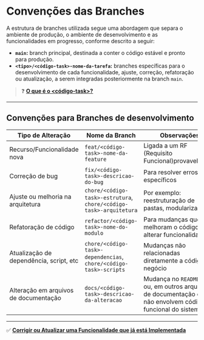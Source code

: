 # Convenções das Branches

A estrutura de branches utilizada segue uma abordagem que separa o ambiente de produção, o ambiente de desenvolvimento e as funcionalidades em progresso, conforme descrito a seguir:

- **`main`:** branch principal, destinada a conter o código estável e pronto para produção.
- **`<tipo>/<código-task>-nome-da-tarefa`:** branches específicas para o desenvolvimento de cada funcionalidade, ajuste, correção, refatoração ou atualização, a serem integradas posteriormente na branch `main`.

> ❓ <u>**[O que é o &lt;código-task&gt;?](https://github.com/TCC-web-extension-accessibility/.github/tree/main/OUTROS%20MATERIAIS%20-%20GERAL/O%20QUE%20%C3%89%20O%20C%C3%93DIGO-TASK#o-que-%C3%A9-o-c%C3%B3digo-task)**</u>

---

## Convenções para Branches de desenvolvimento

| Tipo de Alteração | Nome da Branch | Observações |
| --- | --- | --- |
| Recurso/Funcionalidade nova | `feat/<código-task>-nome-da-feature` | Ligada a um RF (Requisito Funcional)provavelmente |
| Correção de bug | `fix/<código-task>-descricao-do-bug` | Para resolver erros específicos |
| Ajuste ou melhoria na arquitetura | `chore/<código-task>-estrutura`, `chore/<código-task>-arquitetura` | Por exemplo: reestruturação de pastas, modularização |
| Refatoração de código | `refactor/<código-task>-nome-do-modulo` | Para mudanças que melhoram o código sem alterar funcionalidades |
| Atualização de dependência, script, etc | `chore/<código-task>-dependencias`, `chore/<código-task>-scripts` | Mudanças não relacionadas diretamente a código de negócio |
| Alteração em arquivos de documentação	| `docs/<código-task>-descricao-da-alteracao` |	Mudança no `README.md`, ou, em outros arquivos de documentação que não envolvem código funcional do sistema

---

✅ <u>**[Corrigir ou Atualizar uma Funcionalidade que já está Implementada](https://github.com/TCC-web-extension-accessibility/.github/tree/main/OUTROS%20MATERIAIS%20-%20GERAL/CORRIGIR%20OU%20ATUALIZAR%20UMA%20FUNCIONALIADDE%20QUE%20J%C3%81%20EST%C3%81%20IMPLEMENTADA)**</u>
